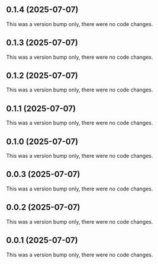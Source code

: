 ## 0.1.4 (2025-07-07)

This was a version bump only, there were no code changes.

## 0.1.3 (2025-07-07)

This was a version bump only, there were no code changes.

## 0.1.2 (2025-07-07)

This was a version bump only, there were no code changes.

## 0.1.1 (2025-07-07)

This was a version bump only, there were no code changes.

## 0.1.0 (2025-07-07)

This was a version bump only, there were no code changes.

## 0.0.3 (2025-07-07)

This was a version bump only, there were no code changes.

## 0.0.2 (2025-07-07)

This was a version bump only, there were no code changes.

## 0.0.1 (2025-07-07)

This was a version bump only, there were no code changes.